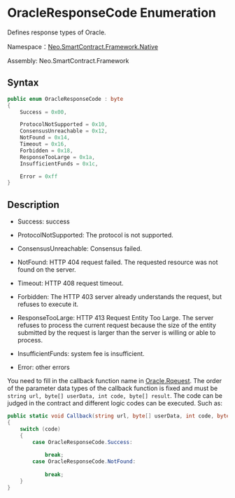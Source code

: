 # OracleResponseCode Enumeration

Defines response types of Oracle.

Namespace：[Neo.SmartContract.Framework.Native](index.md)

Assembly: Neo.SmartContract.Framework

## Syntax

```cs
public enum OracleResponseCode : byte
{
    Success = 0x00,

    ProtocolNotSupported = 0x10,
    ConsensusUnreachable = 0x12,
    NotFound = 0x14,
    Timeout = 0x16,
    Forbidden = 0x18,
    ResponseTooLarge = 0x1a,
    InsufficientFunds = 0x1c,

    Error = 0xff
}
```

## Description

- Success: success

- ProtocolNotSupported: The protocol is not supported.

- ConsensusUnreachable: Consensus failed.

- NotFound: HTTP 404 request failed. The requested resource was not found on the server.

- Timeout: HTTP 408 request timeout.

- Forbidden: The HTTP 403 server already understands the request, but refuses to execute it.

- ResponseTooLarge: HTTP 413 Request Entity Too Large. The server refuses to process the current request because the size of the entity submitted by the request is larger than the server is willing or able to process.

- InsufficientFunds: system fee is insufficient.

- Error: other errors

You need to fill in the callback function name in [Oracle.Rqeuest](Oracle/Request.md). The order of the parameter data types of the callback function is fixed and must be `string url, byte[] userData, int code, byte[] result`. The code can be judged in the contract and different logic codes can be executed. Such as:

```cs
public static void Callback(string url, byte[] userData, int code, byte[] result)
{
    switch (code)
    {
        case OracleResponseCode.Success: 
            
            break;
        case OracleResponseCode.NotFound: 
            
            break;
    }
}
```
